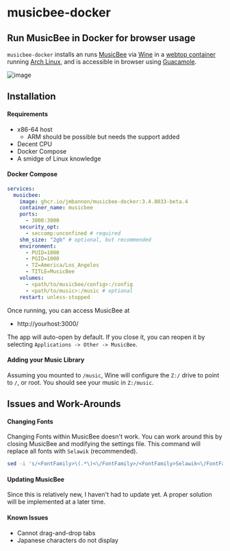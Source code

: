 # musicbee-docker
## Run MusicBee in Docker for browser usage

`musicbee-docker` installs an runs
[MusicBee](https://www.getmusicbee.com/)
via
[Wine](https://www.winehq.org/)
in a
[webtop container](https://docs.linuxserver.io/images/docker-webtop)
running
[Arch Linux](https://archlinux.org/),
and is accessible in browser using
[Guacamole](https://guacamole.apache.org/).

![image](https://user-images.githubusercontent.com/10107080/215308172-1c91aa40-b97a-4163-8716-fd333d07bda5.png)

## Installation
#### Requirements
- x86-64 host
  - ARM should be possible but needs the support added
- Decent CPU
- Docker Compose
- A smidge of Linux knowledge

#### Docker Compose
```yaml
services:
  musicbee:
    image: ghcr.io/jmbannon/musicbee-docker:3.4.8033-beta.4
    container_name: musicbee
    ports:
      - 3000:3000
    security_opt:
      - seccomp:unconfined # required
    shm_size: "2gb" # optional, but recommended
    environment:
      - PUID=1000
      - PGID=1000
      - TZ=America/Los_Angeles
      - TITLE=MusicBee
    volumes:
      - <path/to/musicbee/config>:/config
      - <path/to/music>:/music # optional
    restart: unless-stopped
```

Once running, you can access MusicBee at
- http://yourhost:3000/

The app will auto-open by default. If you close it, you can reopen it by selecting `Applications -> Other -> MusicBee`.

#### Adding your Music Library 
Assuming you mounted to `/music`, Wine will configure the `Z:/` drive to point to `/`, or root. You should see your music in `Z:/music`.

## Issues and Work-Arounds
#### Changing Fonts
Changing Fonts within MusicBee doesn't work. You can work around this by closing MusicBee and modifying the settings file. This command will replace all fonts with `Selawik` (recommended).

```bash
sed -i 's/<FontFamily>\(.*\)<\/FontFamily>/<FontFamily>Selawik<\/FontFamily>/g' /config/MusicBee/AppData/MusicBee3Settings.ini
```
#### Updating MusicBee
Since this is relatively new, I haven't had to update yet. A proper solution will be implemented at a later time.

#### Known Issues
- Cannot drag-and-drop tabs
- Japanese characters do not display

